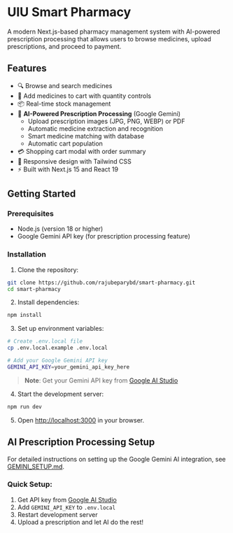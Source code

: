 # UIU Smart Pharmacy

A modern Next.js-based pharmacy management system with AI-powered prescription processing that allows users to browse medicines, upload prescriptions, and proceed to payment.

## Features

- 🔍 Browse and search medicines
- 🛒 Add medicines to cart with quantity controls
- 📦 Real-time stock management
- 🤖 **AI-Powered Prescription Processing** (Google Gemini)
  - Upload prescription images (JPG, PNG, WEBP) or PDF
  - Automatic medicine extraction and recognition
  - Smart medicine matching with database
  - Automatic cart population
- 💳 Shopping cart modal with order summary
- 📱 Responsive design with Tailwind CSS
- ⚡ Built with Next.js 15 and React 19

## Getting Started

### Prerequisites

- Node.js (version 18 or higher)
- Google Gemini API key (for prescription processing feature)

### Installation

1. Clone the repository:
```bash
git clone https://github.com/rajubeparybd/smart-pharmacy.git
cd smart-pharmacy
```

2. Install dependencies:
```bash
npm install
```

3. Set up environment variables:
```bash
# Create .env.local file
cp .env.local.example .env.local

# Add your Google Gemini API key
GEMINI_API_KEY=your_gemini_api_key_here
```

> **Note**: Get your Gemini API key from [Google AI Studio](https://makersuite.google.com/app/apikey)

4. Start the development server:
```bash
npm run dev
```

5. Open [http://localhost:3000](http://localhost:3000) in your browser.

## AI Prescription Processing Setup

For detailed instructions on setting up the Google Gemini AI integration, see [GEMINI_SETUP.md](./GEMINI_SETUP.md).

### Quick Setup:
1. Get API key from [Google AI Studio](https://makersuite.google.com/app/apikey)
2. Add `GEMINI_API_KEY` to `.env.local`
3. Restart development server
4. Upload a prescription and let AI do the rest!